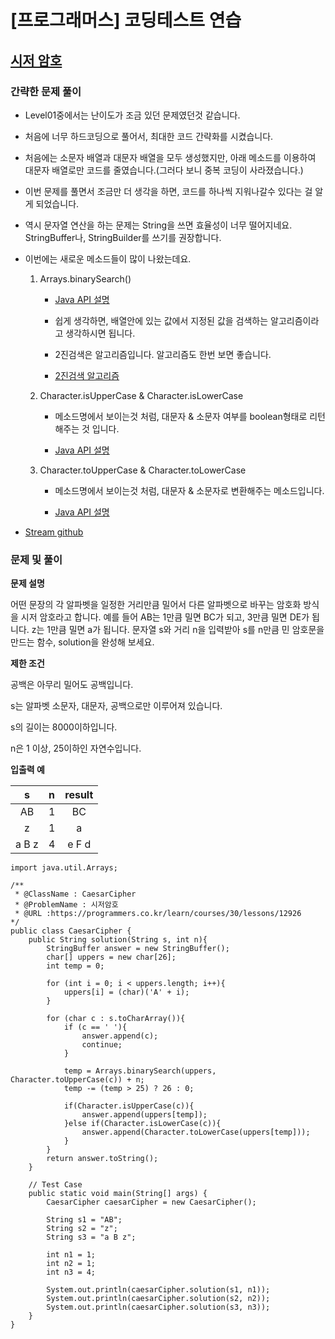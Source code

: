 # [프로그래머스] 코딩테스트 연습

## [시저 암호](https://programmers.co.kr/learn/courses/30/lessons/12926)

### 간략한 문제 풀이

- Level01중에서는 난이도가 조금 있던 문제였던것 같습니다.

- 처음에 너무 하드코딩으로 풀어서, 최대한 코드 간략화를 시켰습니다.

- 처음에는 소문자 배열과 대문자 배열을 모두 생성했지만, 아래 메소드를 이용하여 대문자 배열로만 코드를 줄였습니다.(그러다 보니 중복 코딩이 사라졌습니다.)

- 이번 문제를 풀면서 조금만 더 생각을 하면, 코드를 하나씩 지워나갈수 있다는 걸 알게 되었습니다.

- 역시 문자열 연산을 하는 문제는 String을 쓰면 효율성이 너무 떨어지네요. StringBuffer나, StringBuilder를 쓰기를 권장합니다.

- 이번에는 새로운 메소드들이 많이 나왔는데요.

    1. Arrays.binarySearch()
        - [Java API 설명](https://docs.oracle.com/javase/8/docs/api/java/util/Arrays.html#binarySearch-char:A-char-)
        
        - 쉽게 생각하면, 배열안에 있는 값에서 지정된 값을 검색하는 알고리즘이라고 생각하시면 됩니다. 
        
        - 2진검색은 알고리즘입니다. 알고리즘도 한번 보면 좋습니다.
        
        - [2진검색 알고리즘](https://ledgku.tistory.com/35)
        
    2. Character.isUpperCase & Character.isLowerCase
    
        - 메소드명에서 보이는것 처럼, 대문자 & 소문자 여부를 boolean형태로 리턴해주는 것 입니다.
        
        - [Java API 설명](https://docs.oracle.com/javase/8/docs/api/java/lang/Character.html#isLowerCase-char-)
        
    3. Character.toUpperCase & Character.toLowerCase
    
        - 메소드명에서 보이는것 처럼, 대문자 & 소문자로 변환해주는 메소드입니다.
        
        - [Java API 설명](https://docs.oracle.com/javase/8/docs/api/java/lang/Character.html#toLowerCase-char-)
        
- [Stream github](https://github.com/ksy90101/ProgrammosCodingTest/blob/master/src/Level01/CaesarCipher.java)

### 문제 및 풀이

**문제 설명**

어떤 문장의 각 알파벳을 일정한 거리만큼 밀어서 다른 알파벳으로 바꾸는 암호화 방식을 시저 암호라고 합니다. 예를 들어 AB는 1만큼 밀면 BC가 되고, 3만큼 밀면 DE가 됩니다. z는 1만큼 밀면 a가 됩니다. 문자열 s와 거리 n을 입력받아 s를 n만큼 민 암호문을 만드는 함수, solution을 완성해 보세요.

**제한 조건**

공백은 아무리 밀어도 공백입니다.

s는 알파벳 소문자, 대문자, 공백으로만 이루어져 있습니다.

s의 길이는 8000이하입니다.

n은 1 이상, 25이하인 자연수입니다.

**입출력 예**

|s | n | result | 
| :---: | :---: | :---: | 
| AB | 1 | BC | 
| z | 1 | a | 
| a B z | 4 | e F d | 

````
import java.util.Arrays;

/**
 * @ClassName : CaesarCipher
 * @ProblemName : 시저암호
 * @URL :https://programmers.co.kr/learn/courses/30/lessons/12926
*/
public class CaesarCipher {
    public String solution(String s, int n){
        StringBuffer answer = new StringBuffer();
        char[] uppers = new char[26];
        int temp = 0;

        for (int i = 0; i < uppers.length; i++){
            uppers[i] = (char)('A' + i);
        }

        for (char c : s.toCharArray()){
            if (c == ' '){
                answer.append(c);
                continue;
            }

            temp = Arrays.binarySearch(uppers, Character.toUpperCase(c)) + n;
            temp -= (temp > 25) ? 26 : 0;

            if(Character.isUpperCase(c)){
                answer.append(uppers[temp]);
            }else if(Character.isLowerCase(c)){
                answer.append(Character.toLowerCase(uppers[temp]));
            }
        }
        return answer.toString();
    }

    // Test Case
    public static void main(String[] args) {
        CaesarCipher caesarCipher = new CaesarCipher();

        String s1 = "AB";
        String s2 = "z";
        String s3 = "a B z";

        int n1 = 1;
        int n2 = 1;
        int n3 = 4;

        System.out.println(caesarCipher.solution(s1, n1));
        System.out.println(caesarCipher.solution(s2, n2));
        System.out.println(caesarCipher.solution(s3, n3));
    }
}
````